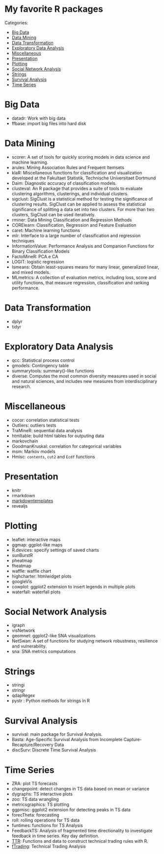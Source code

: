 # My favorite R packages

Categories:  

- [Big Data](#big-data)
- [Data Mining](#data-mining)
- [Data Transformation](#data-transformation)
- [Exploratory Data Analysis](#exploratory-data-analysis)
- [Miscellaneous](#miscellaneous)
- [Presentation](#presentation)
- [Plotting](#plotting)
- [Social Network Analysis](#social-network-analysis)
- [Strings](#strings)
- [Survival Analysis](#survival-analysis)
- [Time Series](#time-series)

# Big Data
- datadr: Work with big data
- ffbase: import big files into hard disk

# Data Mining
- scorer: A set of tools for quickly scoring models in data science and machine learning. 
- arules: Mining Association Rules and Frequent Itemsets
- klaR:	Miscellaneous functions for classification and visualization developed at the Fakultaet Statistik, Technische Universitaet Dortmund
- Daim: Diagnostic accuracy of classification models.
- clusteval:	An R package that provides a suite of tools to evaluate clustering algorithms, clusterings, and individual clusters.
- sigclust:	SigClust is a statistical method for testing the significance of clustering results. SigClust can be applied to assess the statistical significance of splitting a data set into two clusters. For more than two clusters, SigClust can be used iteratively.
- rminer:	Data Mining Classification and Regression Methods
- CORElearn:	Classification, Regression and Feature Evaluation
- caret:	Machine learning functions
- mlr:	Interface to a large number of classification and regression techniques
- InformationValue:	Performance Analysis and Companion Functions for Binary Classification Models
- FactoMineR:	PCA e CA
- LOGIT:	logistic regression
- lsmeans:	Obtain least-squares means for many linear, generalized linear, and mixed models.
- MLmetrics:	A collection of evaluation metrics, including loss, score and utility functions, that measure regression, classification and ranking performance.

# Data Transformation
- dplyr
- tidyr

# Exploratory Data Analysis
- qcc: Statistical process control
- gmodels: Contingency table
- summarytools: summary()-like functions
- diverse: Computes the most common diversity measures used in social and natural sciences, and includes new measures from interdisciplinary research.

# Miscellaneous
- cocor: correlation statistical tests
- Outliers: outliers tests
- TraMineR: sequential data analysis
- htmltable: build html tables for outputing data
- markovchain
- GoodmanKruskal: correlation for categorical variables
- msm: Markov models
- Hmisc: `contents`, `cut2` and `Ecdf` functions

# Presentation
- knitr
- rmarkdown
- [markdowntemplates](https://github.com/hrbrmstr/markdowntemplates)
- revealjs

# Plotting
- leaflet: interactive maps
- ggmap: ggplot-like maps
- R.devices: specify settings of saved charts
- sunBurstR
- pheatmap
- fheatmap
- waffle: waffle chart
- highcharter: htmlwidget plots
- googleVis
- cowplot: ggplot2 extension to insert legends in multiple plots
- waterfall: waterfall plots

# Social Network Analysis
- igraph
- visNetwork
- geomnet: ggplot2-like SNA visualizations
- NetSwan: A set of functions for studying network robustness, resilience and vulnerability.
- sna: SNA metrics computations

# Strings
- stringi
- stringr
- qdapRegex
- pystr : Python methods for strings in R

# Survival Analysis
- survival: main package for Survival Analysis.
- Basta: Age-Specific Survival Analysis from Incomplete Capture-Recapture/Recovery Data
- discSurv: Discrete Time Survival Analysis

# Time Series
- ZRA: plot TS forecasts
- changepoint: detect changes in TS data based on mean or variance
- dygraphs: TS interactive plots
- zoo: TS data wrangling
- metricsgraphics: TS plotting
- ggpmisc: ggplot2 extension for detecting peaks in TS data
- forecTheta: forecasting
- roll: rolling operations for TS data
- funtimes: functions for TS Analysis
- FeedbackTS: Analysis of fragmented time directionality to investigate feedback in time series. Key day definition.
- [TTR](https://cran.r-project.org/web/packages/TTR/index.html): Functions and data to construct technical trading rules with R.
- [fTrading](https://cran.r-project.org/web/packages/fTrading/index.html): Technical Trading Analysis
 
